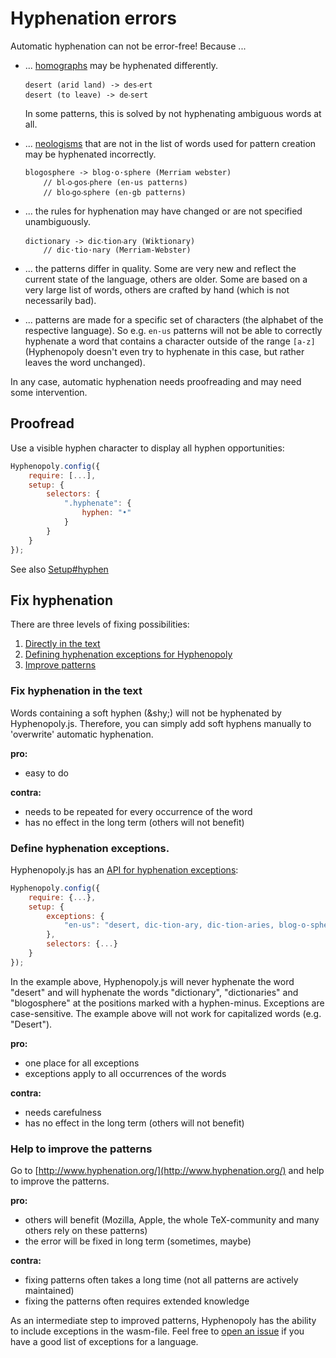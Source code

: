 # Hyphenation errors
Automatic hyphenation can not be error-free! Because ...
* ... [homographs](https://en.wikipedia.org/wiki/Homograph) may be hyphenated differently.
    ````
    desert (arid land) -> des‧ert
    desert (to leave) -> de‧sert
    ````
    In some patterns, this is solved by not hyphenating ambiguous words at all.
* ... [neologisms](https://en.wikipedia.org/wiki/Neologism) that are not in the list of words used for pattern creation may be hyphenated incorrectly.
    ````
    blogosphere -> blog·o·sphere (Merriam webster)
        // bl‧o‧gos‧phere (en-us patterns)
        // blo‧go‧sphere (en-gb patterns)
    ````
* ... the rules for hyphenation may have changed or are not specified unambiguously.
    ````
    dictionary -> dic‧tion‧ary (Wiktionary)
        // dic·tio·nary (Merriam-Webster)
    ````
* ... the patterns differ in quality. Some are very new and reflect the current state of the language, others are older. Some are based on a very large list of words, others are crafted by hand (which is not necessarily bad).

* ... patterns are made for a specific set of characters (the alphabet of the respective language). So e.g.
`en-us` patterns will not be able to correctly hyphenate a word that contains a character outside of the range `[a-z]` (Hyphenopoly doesn't even try to hyphenate in this case, but rather leaves the word unchanged).

In any case, automatic hyphenation needs proofreading and may need some intervention.

## Proofread
Use a visible hyphen character to display all hyphen opportunities:
````javascript
Hyphenopoly.config({
    require: [...],
    setup: {
        selectors: {
            ".hyphenate": {
                hyphen: "•"
            }
        }
    }
});
````
See also [Setup#hyphen](./Setup.md#hyphen)

## Fix hyphenation
There are three levels of fixing possibilities:
1. [Directly in the text](#fix-hyphenation-in-the-text)
2. [Defining hyphenation exceptions for Hyphenopoly](#define-hyphenation-exceptions)
3. [Improve patterns](#help-to-improve-the-patterns)

### Fix hyphenation in the text
Words containing a soft hyphen (&amp;shy;) will not be hyphenated by Hyphenopoly.js. Therefore, you can simply add soft hyphens manually to 'overwrite' automatic hyphenation.

__pro:__
- easy to do

__contra:__
- needs to be repeated for every occurrence of the word
- has no effect in the long term (others will not benefit)

### Define hyphenation exceptions.
Hyphenopoly.js has an [API for hyphenation exceptions](https://github.com/mnater/Hyphenopoly/wiki/Setup#exceptions):

````javascript
Hyphenopoly.config({
    require: {...},
    setup: {
        exceptions: {
            "en-us": "desert, dic-tion-ary, dic-tion-aries, blog-o-sphere" //language-specific exceptions
        },
        selectors: {...}
    }
});
````
In the example above, Hyphenopoly.js will never hyphenate the word "desert" and will hyphenate the words "dictionary", "dictionaries" and "blogosphere" at the positions marked with a hyphen-minus. Exceptions are case-sensitive. The example above will not work for capitalized words (e.g. "Desert").

__pro:__
- one place for all exceptions
- exceptions apply to all occurrences of the words

__contra:__
- needs carefulness
- has no effect in the long term (others will not benefit)

### Help to improve the patterns
Go to [http://www.hyphenation.org/](http://www.hyphenation.org/) and help to improve the patterns.

__pro:__
- others will benefit (Mozilla, Apple, the whole TeX-community and many others rely on these patterns)
- the error will be fixed in long term (sometimes, maybe)

__contra:__
- fixing patterns often takes a long time (not all patterns are actively maintained)
- fixing the patterns often requires extended knowledge

As an intermediate step to improved patterns, Hyphenopoly has the ability to include exceptions in the wasm-file. Feel free to [open an issue](https://github.com/mnater/Hyphenopoly/issues) if you have a good list
of exceptions for a language.
